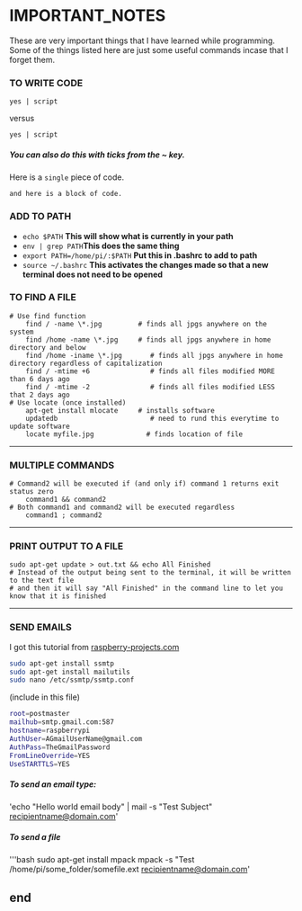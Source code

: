 
# IMPORTANT_NOTES
These are very important things that I have learned while programming.
Some of the things listed here are just some useful commands incase
that I forget them.

### TO WRITE CODE
<pre><code>yes | script </code></pre>
versus

<code>yes | script </code>

##### You can also do this with ticks from the ~ key.
Here is a `single` piece of code.
```
and here is a block of code.
```

### ADD TO PATH

- `echo $PATH` **This will show what is currently in your path**
- `env | grep PATH`**This does the same thing**
- `export PATH=/home/pi/:$PATH` **Put this in .bashrc to add to path**
- `source ~/.bashrc` **This activates the changes made so that a new terminal does not need to be opened**

### TO FIND A FILE
	# Use find function
		find / -name \*.jpg			# finds all jpgs anywhere on the system
		find /home -name \*.jpg		# finds all jpgs anywhere in home directory and below
		find /home -iname \*.jpg	   # finds all jpgs anywhere in home directory regardless of capitalization
		find / -mtime +6			   # finds all files modified MORE than 6 days ago
		find / -mtime -2	           # finds all files modified LESS that 2 days ago
	# Use locate (once installed)
		apt-get install mlocate	    # installs software
		updatedb					   # need to rund this everytime to update software
		locate myfile.jpg			  # finds location of file
---
### MULTIPLE COMMANDS
	# Command2 will be executed if (and only if) command 1 returns exit status zero
		command1 && command2
	# Both command1 and command2 will be executed regardless
		command1 ; command2
---
### PRINT OUTPUT TO A FILE
	sudo apt-get update > out.txt && echo All Finished
	# Instead of the output being sent to the terminal, it will be written to the text file
	# and then it will say "All Finished" in the command line to let you know that it is finished
---
### SEND EMAILS
I got this tutorial from [raspberry-projects.com](http://www.raspberry-projects.com/pi/software_utilities/email/ssmtp-to-send-emails)

```bash
sudo apt-get install ssmtp
sudo apt-get install mailutils
sudo nano /etc/ssmtp/ssmtp.conf
```
(include in this file)
```bash
root=postmaster
mailhub=smtp.gmail.com:587
hostname=raspberrypi
AuthUser=AGmailUserName@gmail.com
AuthPass=TheGmailPassword
FromLineOverride=YES
UseSTARTTLS=YES
```
##### To send an email type:
'echo "Hello world email body" | mail -s "Test Subject" recipientname@domain.com'
##### To send a file
'''bash
sudo apt-get install mpack
mpack -s "Test /home/pi/some_folder/somefile.ext recipientname@domain.com'







end
---
